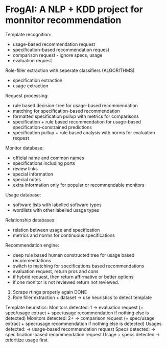 # FrogAI: A NLP + KDD project for monnitor recommendation

Template recognition:
- usage-based recommendation request
- specification-based recommendation request
- comparison request - ignore specs, usage
- evaluation request

Role-filler extraction with seperate classifiers (ALGORITHMS)
- specification extraction
- usage extraction

Request processing:
- rule based decision-tree for usage-based recommendation
- matching for specification-based recommendation
- formatted specification pullup with metrics for comparisons
- specification + rule based recommendation for usage-based specification-constrained predictions 
- specification pullup + rule based analysis with norms for evaluation request

Monitor database:
- official name and common names
- specifications including ports
- review links
- special information
- special notes
- extra information only for popular or recommendable monitors

Usage database:
- software lists with labelled software types
- wordlists with other labelled usage types

Relationship databases:
- relation between usage and specification
- metrics and norms for continuous specifications

Recommendation engine: 
- deep rule based human constructed tree for usage based recommendations
- switch to matching for specifications based recommendations
- evaluation request, return pros and cons
- if hybrid request, then return affirmative or better options
- if one monitor is not reviewed return not reviewed. 

1. Scrape rtings properly again DONE
2. Role filler extraction + dataset -> use heuristics to detect template


Template heuristics: 
Monitors detected: 1 -> evaluation request (+ spec/usage extract + spec/usage recommendation if nothing else is detected)
Monitors detected: 2+ -> comparison request (+ spec/usage extract + spec/usage recommendation if nothing else is detected)
Usages detected: -> usage-based recommendation request
Specs detected: -> specification-based recommendation request
Usage + specs detected -> prioritize usage first 